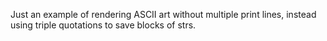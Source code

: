 Just an example of rendering ASCII art without multiple print lines, instead using triple quotations to save blocks of strs.
